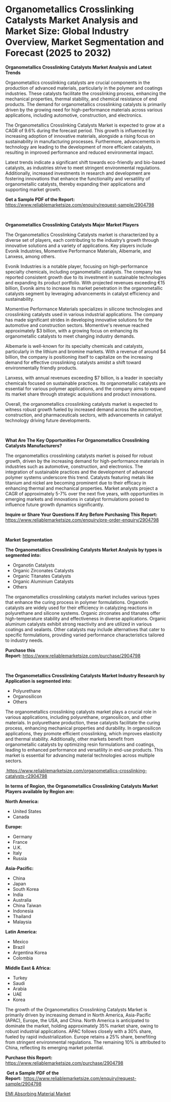 <p><h1>Organometallics Crosslinking Catalysts Market Analysis and Market Size: Global Industry Overview, Market Segmentation and Forecast (2025 to 2032)</h1></p><p><strong>Organometallics Crosslinking Catalysts Market Analysis and Latest Trends</strong></p>
<p><p>Organometallics crosslinking catalysts are crucial components in the production of advanced materials, particularly in the polymer and coatings industries. These catalysts facilitate the crosslinking process, enhancing the mechanical properties, thermal stability, and chemical resistance of end products. The demand for organometallics crosslinking catalysts is primarily driven by the growing need for high-performance materials across various applications, including automotive, construction, and electronics.</p><p>The Organometallics Crosslinking Catalysts Market is expected to grow at a CAGR of 9.6% during the forecast period. This growth is influenced by increasing adoption of innovative materials, alongside a rising focus on sustainability in manufacturing processes. Furthermore, advancements in technology are leading to the development of more efficient catalysts, resulting in improved performance and reduced environmental impact.</p><p>Latest trends indicate a significant shift towards eco-friendly and bio-based catalysts, as industries strive to meet stringent environmental regulations. Additionally, increased investments in research and development are fostering innovations that enhance the functionality and versatility of organometallic catalysts, thereby expanding their applications and supporting market growth.</p></p>
<p><strong>Get a Sample PDF of the Report:&nbsp;</strong> <a href="https://www.reliablemarketsize.com/enquiry/request-sample/2904798?utm_campaign=2528&utm_medium=2&utm_source=Github&utm_content=ia&utm_term=12032025&utm_id=organometallics-crosslinking-catalysts">https://www.reliablemarketsize.com/enquiry/request-sample/2904798</a></p>
<p>&nbsp;</p>
<p><strong>Organometallics Crosslinking Catalysts Major Market Players</strong></p>
<p><p>The Organometallics Crosslinking Catalysts market is characterized by a diverse set of players, each contributing to the industry’s growth through innovative solutions and a variety of applications. Key players include Evonik Industries, Momentive Performance Materials, Albemarle, and Lanxess, among others.</p><p>Evonik Industries is a notable player, focusing on high-performance specialty chemicals, including organometallic catalysts. The company has reported consistent growth due to its investment in sustainable technologies and expanding its product portfolio. With projected revenues exceeding €15 billion, Evonik aims to increase its market penetration in the organometallic catalysts segment by leveraging advancements in catalyst efficiency and sustainability.</p><p>Momentive Performance Materials specializes in silicone technologies and crosslinking catalysts used in various industrial applications. The company has made significant strides in developing innovative solutions for the automotive and construction sectors. Momentive's revenue reached approximately $3 billion, with a growing focus on enhancing its organometallic catalysts to meet changing industry demands.</p><p>Albemarle is well-known for its specialty chemicals and catalysts, particularly in the lithium and bromine markets. With a revenue of around $4 billion, the company is positioning itself to capitalize on the increasing demand for effective crosslinking catalysts amidst a shift toward environmentally friendly products.</p><p>Lanxess, with annual revenues exceeding $7 billion, is a leader in specialty chemicals focused on sustainable practices. Its organometallic catalysts are essential for various polymer applications, and the company aims to expand its market share through strategic acquisitions and product innovations.</p><p>Overall, the organometallics crosslinking catalysts market is expected to witness robust growth fueled by increased demand across the automotive, construction, and pharmaceuticals sectors, with advancements in catalyst technology driving future developments.</p></p>
<p>&nbsp;</p>
<p><strong>What Are The Key Opportunities For Organometallics Crosslinking Catalysts Manufacturers?</strong></p>
<p><p>The organometallics crosslinking catalysts market is poised for robust growth, driven by the increasing demand for high-performance materials in industries such as automotive, construction, and electronics. The integration of sustainable practices and the development of advanced polymer systems underscore this trend. Catalysts featuring metals like titanium and nickel are becoming prominent due to their efficacy in enhancing thermal and mechanical properties. Market analysts project a CAGR of approximately 5-7% over the next five years, with opportunities in emerging markets and innovations in catalyst formulations poised to influence future growth dynamics significantly.</p></p>
<p><strong>Inquire or Share Your Questions If Any Before Purchasing This Report:</strong> <a href="https://www.reliablemarketsize.com/enquiry/pre-order-enquiry/2904798?utm_campaign=2528&utm_medium=2&utm_source=Github&utm_content=ia&utm_term=12032025&utm_id=organometallics-crosslinking-catalysts">https://www.reliablemarketsize.com/enquiry/pre-order-enquiry/2904798</a></p>
<p>&nbsp;</p>
<p><strong>Market Segmentation</strong></p>
<p><strong>The Organometallics Crosslinking Catalysts Market Analysis by types is segmented into:</strong></p>
<p><ul><li>Organotin Catalysts</li><li>Organic Zirconates Catalysts</li><li>Organic Titanates Catalysts</li><li>Organic Aluminium Catalysts</li><li>Others</li></ul></p>
<p><p>The organometallics crosslinking catalysts market includes various types that enhance the curing process in polymer formulations. Organotin catalysts are widely used for their efficiency in catalyzing reactions in polyurethane and silicone systems. Organic zirconates and titanates offer high-temperature stability and effectiveness in diverse applications. Organic aluminum catalysts exhibit strong reactivity and are utilized in various coatings and sealants. Other catalysts may include alternatives that cater to specific formulations, providing varied performance characteristics tailored to industry needs.</p></p>
<p><strong>Purchase this Report:&nbsp;</strong><a href="https://www.reliablemarketsize.com/purchase/2904798?utm_campaign=2528&utm_medium=2&utm_source=Github&utm_content=ia&utm_term=12032025&utm_id=organometallics-crosslinking-catalysts">https://www.reliablemarketsize.com/purchase/2904798</a></p>
<p>&nbsp;</p>
<p><strong>The Organometallics Crosslinking Catalysts Market Industry Research by Application is segmented into:</strong></p>
<p><ul><li>Polyurethane</li><li>Organosilicon</li><li>Others</li></ul></p>
<p><p>The organometallics crosslinking catalysts market plays a crucial role in various applications, including polyurethane, organosilicon, and other materials. In polyurethane production, these catalysts facilitate the curing process, enhancing mechanical properties and durability. In organosilicon applications, they promote efficient crosslinking, which improves elasticity and thermal stability. Additionally, other markets benefit from organometallic catalysts by optimizing resin formulations and coatings, leading to enhanced performance and versatility in end-use products. This market is essential for advancing material technologies across multiple sectors.</p></p>
<p><a href="https://www.reliablemarketsize.com/organometallics-crosslinking-catalysts-r2904798?utm_campaign=2528&utm_medium=2&utm_source=Github&utm_content=ia&utm_term=12032025&utm_id=organometallics-crosslinking-catalysts">&nbsp;https://www.reliablemarketsize.com/organometallics-crosslinking-catalysts-r2904798</a></p>
<p><strong>In terms of Region, the Organometallics Crosslinking Catalysts Market Players available by Region are:</strong></p>
<p>
    <p> <strong> North America: </strong>
        <ul>
            <li>United States</li>
            <li>Canada</li>
        </ul>
        </p> 
    <p> <strong> Europe: </strong>
        <ul>
            <li>Germany</li>
            <li>France</li>
            <li>U.K.</li>
            <li>Italy</li>
            <li>Russia</li>
        </ul>
        </p> 
    <p> <strong> Asia-Pacific: </strong>
        <ul>
            <li>China</li>
            <li>Japan</li>
            <li>South Korea</li>
            <li>India</li>
            <li>Australia</li>
            <li>China Taiwan</li>
            <li>Indonesia</li>
            <li>Thailand</li>
            <li>Malaysia</li>
        </ul>
        </p> 
    <p> <strong> Latin America: </strong>
        <ul>
            <li>Mexico</li>
            <li>Brazil</li>
            <li>Argentina Korea</li>
            <li>Colombia</li>
        </ul>
        </p> 
    <p> <strong> Middle East & Africa: </strong>
        <ul>
            <li>Turkey</li>
            <li>Saudi</li>
            <li>Arabia</li>
            <li>UAE</li>
            <li>Korea</li>
        </ul>
    </p>
    </p>
<p><p>The growth of the Organometallics Crosslinking Catalysts Market is primarily driven by increasing demand in North America, Asia-Pacific (APAC), Europe, the USA, and China. North America is anticipated to dominate the market, holding approximately 35% market share, owing to robust industrial applications. APAC follows closely with a 30% share, fueled by rapid industrialization. Europe retains a 25% share, benefiting from stringent environmental regulations. The remaining 10% is attributed to China, reflecting its emerging market potential.</p></p>
<p><strong>Purchase this Report: </strong><a href="https://www.reliablemarketsize.com/purchase/2904798?utm_campaign=2528&utm_medium=2&utm_source=Github&utm_content=ia&utm_term=12032025&utm_id=organometallics-crosslinking-catalysts">https://www.reliablemarketsize.com/purchase/2904798</a></p>
<p>&nbsp;<strong>Get a Sample PDF of the Report:&nbsp;&nbsp;</strong><a href="https://www.reliablemarketsize.com/enquiry/request-sample/2904798?utm_campaign=2528&utm_medium=2&utm_source=Github&utm_content=ia&utm_term=12032025&utm_id=organometallics-crosslinking-catalysts">https://www.reliablemarketsize.com/enquiry/request-sample/2904798</a></p>
<p><strong></strong></p>
<p><p><a href="https://github.com/signallaikun/Market-Research-Report-List-1/blob/main/emi-absorbing-material-market.md?utm_campaign=2528&utm_medium=2&utm_source=Github&utm_content=ia&utm_term=12032025&utm_id=organometallics-crosslinking-catalysts">EMI Absorbing Material Market</a></p></p>